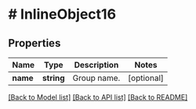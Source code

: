 # # InlineObject16

## Properties

Name | Type | Description | Notes
------------ | ------------- | ------------- | -------------
**name** | **string** | Group name. | [optional] 

[[Back to Model list]](../../README.md#documentation-for-models) [[Back to API list]](../../README.md#documentation-for-api-endpoints) [[Back to README]](../../README.md)


